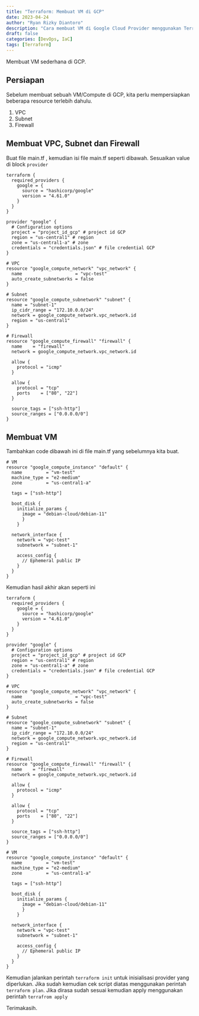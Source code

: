 ```yaml
---
title: "Terraform: Membuat VM di GCP"
date: 2023-04-24
author: "Ryan Rizky Diantoro"
description: "Cara membuat VM di Google Cloud Provider menggunakan Terraform"
draft: false
categories: [DevOps, IaC]
tags: [Terraform]
---
```


Membuat VM sederhana di GCP.

## Persiapan
Sebelum membuat sebuah VM/Compute di GCP, kita perlu mempersiapkan beberapa resource terlebih dahulu.
1. VPC
2. Subnet
3. Firewall

## Membuat VPC, Subnet dan Firewall
Buat file main.tf , kemudian isi file main.tf seperti dibawah. Sesuaikan value di block `provider`
```hcl
terraform {
  required_providers {
    google = {
      source = "hashicorp/google"
      version = "4.61.0"
    }
  }
}

provider "google" {
  # Configuration options
  project = "project_id_gcp" # project id GCP
  region = "us-central1" # region
  zone = "us-central1-a" # zone
  credentials = "credentials.json" # file credential GCP
}

# VPC
resource "google_compute_network" "vpc_network" {
  name                    = "vpc-test"
  auto_create_subnetworks = false
}

# Subnet
resource "google_compute_subnetwork" "subnet" {
  name = "subnet-1"
  ip_cidr_range = "172.10.0.0/24"
  network = google_compute_network.vpc_network.id
  region = "us-central1"
}

# Firewall
resource "google_compute_firewall" "firewall" {
  name    = "firewall"
  network = google_compute_network.vpc_network.id

  allow {
    protocol = "icmp"
  }

  allow {
    protocol = "tcp"
    ports    = ["80", "22"]
  }

  source_tags = ["ssh-http"]
  source_ranges = ["0.0.0.0/0"]
}
```

## Membuat VM
Tambahkan code dibawah ini di file main.tf yang sebelumnya kita buat.
```hcl
# VM
resource "google_compute_instance" "default" {
  name         = "vm-test"
  machine_type = "e2-medium"
  zone         = "us-central1-a"

  tags = ["ssh-http"]

  boot_disk {
    initialize_params {
      image = "debian-cloud/debian-11"
      }
    }

  network_interface {
    network = "vpc-test"
    subnetwork = "subnet-1"

    access_config {
      // Ephemeral public IP
    }
  }
}
```

Kemudian hasil akhir akan seperti ini
```hcl
terraform {
  required_providers {
    google = {
      source = "hashicorp/google"
      version = "4.61.0"
    }
  }
}

provider "google" {
  # Configuration options
  project = "project_id_gcp" # project id GCP
  region = "us-central1" # region
  zone = "us-central1-a" # zone
  credentials = "credentials.json" # file credential GCP
}

# VPC
resource "google_compute_network" "vpc_network" {
  name                    = "vpc-test"
  auto_create_subnetworks = false
}

# Subnet
resource "google_compute_subnetwork" "subnet" {
  name = "subnet-1"
  ip_cidr_range = "172.10.0.0/24"
  network = google_compute_network.vpc_network.id
  region = "us-central1"
}

# Firewall
resource "google_compute_firewall" "firewall" {
  name    = "firewall"
  network = google_compute_network.vpc_network.id

  allow {
    protocol = "icmp"
  }

  allow {
    protocol = "tcp"
    ports    = ["80", "22"]
  }

  source_tags = ["ssh-http"]
  source_ranges = ["0.0.0.0/0"]
}

# VM
resource "google_compute_instance" "default" {
  name         = "vm-test"
  machine_type = "e2-medium"
  zone         = "us-central1-a"

  tags = ["ssh-http"]

  boot_disk {
    initialize_params {
      image = "debian-cloud/debian-11"
      }
    }

  network_interface {
    network = "vpc-test"
    subnetwork = "subnet-1"

    access_config {
      // Ephemeral public IP
    }
  }
}
```

Kemudian jalankan perintah `terraform init` untuk inisialisasi provider yang diperlukan. Jika sudah kemudian cek script diatas menggunakan perintah `terraform plan`. Jika dirasa sudah sesuai kemudian apply menggunakan perintah `terrafrom apply`

Terimakasih.